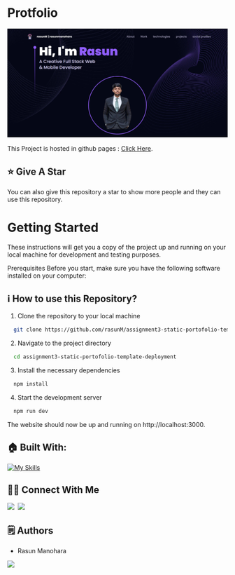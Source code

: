 # Protfolio

<p align="center">
  <img src="https://raw.githubusercontent.com/rasunM/assignment3-static-portofolio-template-deployment/refs/heads/main/public/screen.png" alt="Rasun Manohara"/>
</p>


This Project is hosted in github pages : [Click Here](https://rasunm.github.io/assignment3-static-portofolio-template-deployment/).

## :star: Give A Star

You can also give this repository a star to show more people and they can use this repository.

# Getting Started

These instructions will get you a copy of the project up and running on your local machine for development and testing purposes.

Prerequisites
Before you start, make sure you have the following software installed on your computer:


## ℹ️ How to use this Repository?

1. Clone the repository to your local machine

```bash
  git clone https://github.com/rasunM/assignment3-static-portofolio-template-deployment.git

```
2. Navigate to the project directory

```bash
  cd assignment3-static-portofolio-template-deployment
```
3. Install the necessary dependencies
```bash
  npm install
```

4. Start the development server
```bash
  npm run dev
```

The website should now be up and running on http://localhost:3000.

## 🏠 Built With:

[![My Skills](https://skillicons.dev/icons?i=vscode,react,nextjs,threejs,tailwind,netlify)](https://skillicons.dev)


## 🙋‍♂️ Connect With Me

[<img src="https://skillicons.dev/icons?i=github" />](https://github.com/rasunM)&nbsp;
[<img src="https://skillicons.dev/icons?i=linkedin" />](https://www.linkedin.com/in/rasunmanohara6a4208247/)&nbsp;


## 🗒️ Authors
- Rasun Manohara

<p align="left">
  <a href="https://skillicons.dev">
    <a href="https://github.com/rasunM">
      <img src="https://skillicons.dev/icons?i=github" />
    </a>
  </a>
</p>




